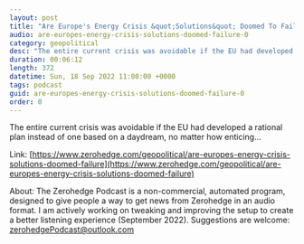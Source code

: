 ```yaml
---
layout: post
title: "Are Europe's Energy Crisis &quot;Solutions&quot; Doomed To Failure?"
audio: are-europes-energy-crisis-solutions-doomed-failure-0
category: geopolitical
desc: "The entire current crisis was avoidable if the EU had developed a rational plan instead of one based on a daydream, no matter how enticing..."
duration: 00:06:12
length: 372
datetime: Sun, 18 Sep 2022 11:00:00 +0000
tags: podcast
guid: are-europes-energy-crisis-solutions-doomed-failure-0
order: 0
---
```

The entire current crisis was avoidable if the EU had developed a rational plan instead of one based on a daydream, no matter how enticing...

Link: [https://www.zerohedge.com/geopolitical/are-europes-energy-crisis-solutions-doomed-failure](https://www.zerohedge.com/geopolitical/are-europes-energy-crisis-solutions-doomed-failure)

About: The Zerohedge Podcast is a non-commercial, automated program, designed to give people a way to get news from Zerohedge in an audio format.  I am actively working on tweaking and improving the setup to create a better listening experience (September 2022).  Suggestions are welcome: [zerohedgePodcast@outlook.com](mailto:zerohedgePodcast@outlook.com)
